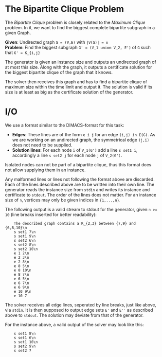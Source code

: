 # The Bipartite Clique Problem
The *Bipartite Clique* problem is closely related to the *Maximum Clique* problem.
In it, we want to find the biggest complete bipartite subgraph in a given Graph.

**Given**: Undirected graph `G = (V,E)` with `|V(G)| = n`  
**Problem**: Find the biggest subgraph `G' = (V_1 union V_2, E')` of `G` such that
`G' = K_{i,j}`

The generator is given an instance size and outputs an undirected graph of at most this size.
Along with the graph, it outputs a certificate solution for the biggest bipartite clique of the graph
that it knows.

The solver then receives this graph and has to find a bipartite clique of maximum size within the time
limit and output it. The solution is valid if its size is at least as big as the certificate solution
of the generator.

# I/O
We use a format similar to the DIMACS-format for this task:
* **Edges**: These lines are of the form `e i j`
    for an edge `(i,j) in E(G)`. As we are working on an undirected graph, 
    the symmetrical edge `(j,i)` does not need to be supplied.
* **Solution lines**: For each node `i` of `V_1(G')` add a line `s set1 i`, accordingly a line
    `s set2 j` for each node `j` of `V_2(G')`.

Isolated nodes can not be part of a bipartite clique, thus this format does not allow supplying them
in an instance.

Any malformed lines or lines not following the format above are discarded.
Each of the lines described above are to be written into their own line.
The generator reads the instance size from `stdin` and writes its instance 
and certificate to `stdout`. The order of the lines does not matter. For an
instance size of `n`, vertices may only be given indices in `{1,...,n}`.

The following output is a valid stream to stdout for the generator, given 
`n >= 10` (line breaks inserted for better readability):
```
    The described graph contains a K_{2,3} between {7,9} and {6,8,10}\n
    s set1 7\n
    s set1 9\n
    s set2 6\n
    s set2 8\n
    s set2 10\n
    e 1 2\n
    e 2 3\n
    e 2 8\n
    e 8 5\n
    e 8 10\n
    e 8 7\n
    e 6 5\n
    e 6 7\n
    e 6 9\n
    e 10 9\n
    e 10 7
```
The solver receives all edge lines, seperated by line breaks, just like above, 
via `stdin`. It is then supposed to output edge sets `E'` and `E''` as described
above to `stdout`. The solution may deviate from that of the generator.

For the instance above, a valid output of the solver may look like this:
```
    s set1 8\n
    s set1 6\n
    s set1 10\n
    s set2 9\n
    s set2 7
```